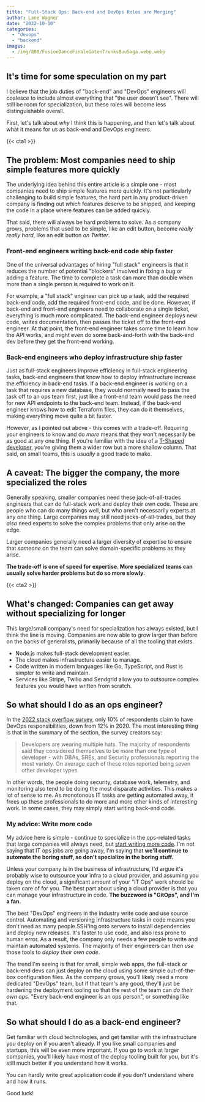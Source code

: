 ```yaml
---
title: "Full-Stack Ops: Back-end and DevOps Roles are Merging"
author: Lane Wagner
date: "2022-10-10"
categories: 
  - "devops"
  - "backend"
images:
  - /img/800/FusionDanceFinaleGotenTrunksBuuSaga.webp.webp
---
```


## It's time for some speculation on my part

I believe that the job duties of "back-end" and "DevOps" engineers will coalesce to include almost everything that "the user doesn't see". There will still be room for specialization, but these roles will become less distinguishable overall.

First, let's talk about *why* I think this is happening, and then let's talk about what it means for us as back-end and DevOps engineers.

{{< cta1 >}}

## The problem: Most companies need to ship simple features more quickly

The underlying idea behind this entire article is a simple one - most companies need to ship simple features more quickly. It's not particularly challenging to build simple features, the hard part in any product-driven company is finding out *which* features deserve to be shipped, and keeping the code in a place where features can be added quickly.

That said, there will always be hard problems to solve. As a company grows, problems that used to be simple, like an edit button, become *really really hard*, like an edit button *on Twitter*.

### Front-end engineers writing back-end code ship faster

One of the universal advantages of hiring "full stack" engineers is that it reduces the number of potential "blockers" involved in fixing a bug or adding a feature. The time to complete a task can more than double when more than a single person is required to work on it.

For example, a "full stack" engineer can pick up a task, add the required back-end code, add the required front-end code, and be done. However, if back-end and front-end engineers need to collaborate on a single ticket, everything is much more complicated. The back-end engineer deploys new code, writes documentation, then passes the ticket off to the front-end engineer. At that point, the front-end engineer takes some time to learn how the API works, and might even do some back-and-forth with the back-end dev before they get the front-end working.

### Back-end engineers who deploy infrastructure ship faster

Just as full-stack engineers improve efficiency in full-stack engineering tasks, back-end engineers that know how to deploy infrastructure increase the efficiency in back-end tasks. If a back-end engineer is working on a task that requires a new database, they would normally need to pass the task off to an ops team first, just like a front-end team would pass the need for new API endpoints to the back-end team. Instead, if the back-end engineer knows how to edit Terraform files, they can do it themselves, making everything move quite a bit faster.

However, as I pointed out above - this comes with a trade-off. Requiring your engineers to know and do *more* means that they won't necessarily be as good at any one thing. If you're familiar with the idea of a [T-Shaped developer](/about/#t-shaped-developers-are-the-most-successful), you're giving them a wider row but a more shallow column. That said, on small teams, this is *usually* a good trade to make.

## A caveat: The bigger the company, the more specialized the roles

Generally speaking, smaller companies need these jack-of-all-trades engineers that can do full-stack work and deploy their own code. These are people who can do many things well, but who aren't necessarily experts at any one thing. Large companies may still need jacks-of-all-trades, but they *also* need experts to solve the complex problems that only arise on the edge. 

Larger companies generally need a larger diversity of expertise to ensure that *someone* on the team can solve domain-specific problems as they arise.

**The trade-off is one of speed for expertise. More specialized teams can usually solve harder problems but do so more slowly.**

{{< cta2 >}}

## What's changed: Companies can get away without specializing for longer

This large/small company's need for specialization has always existed, but I think the line is moving. Companies are now able to grow larger than before on the backs of generalists, primarily because of all the tooling that exists.

* Node.js makes full-stack development easier.
* The cloud makes infrastructure easier to manage.
* Code written in modern languages like Go, TypeScript, and Rust is simpler to write and maintain.
* Services like Stripe, Twilio and Sendgrid allow you to outsource complex features you would have written from scratch.

## So what should I do as an ops engineer?

In the [2022 stack overflow survey](https://survey.stackoverflow.co/2022/#developer-profile-developer-roles), only 10% of respondents claim to have DevOps responsibilities, down from 12% in 2020. The most interesting thing is that in the summary of the section, the survey creators say:

> Developers are wearing multiple hats. The majority of respondents said they considered themselves to be more than one type of developer - with DBAs, SREs, and Security professionals reporting the most variety. On average each of these roles reported being seven other developer types.

In other words, the people doing security, database work, telemetry, and monitoring also tend to be doing the most disparate activities. This makes a lot of sense to me. As monotonous IT tasks are getting automated away, it frees up these professionals to do more and more other kinds of interesting work. In some cases, they may simply start writing back-end code.

### My advice: Write more code

My advice here is simple - continue to specialize in the ops-related tasks that large companies will always need, but [start writing more code](/devops/devops-engineers-should-code/). I'm not saying that IT ops jobs are going away, I'm saying that **we'll continue to automate the boring stuff, so don't specialize in the boring stuff.**

Unless your company is in the business of infrastructure, I'd argue it's probably wise to outsource your infra to a cloud provider, and assuming you deploy on the cloud, a significant amount of your "IT Ops" work should be taken care of for you. The best part about using a cloud provider is that you can manage your infrastructure in code. **The buzzword is "GitOps", and I'm a fan.**

The best "DevOps" engineers in the industry write code and use source control. Automating and versioning infrastructure tasks in code means you don't need as many people SSH'ing onto servers to install dependencies and deploy new releases. It's faster to use code, and also less prone to human error. As a result, the company only needs a few people to write and maintain automated systems. The majority of their engineers can then *use* those tools to *deploy their own code*.

The trend I'm seeing is that for small, simple web apps, the full-stack or back-end devs can just deploy on the cloud using some simple out-of-the-box configuration files. As the company grows, you'll likely need a more dedicated "DevOps" team, but if that team's any good, they'll just be hardening the deployment tooling so that the rest of the team can *do their own ops.* "Every back-end engineer is an ops person", or something like that.

## So what should I do as a back-end engineer?

Get familiar with cloud technologies, and get familiar with the infrastructure you deploy on if you aren't already. If you like small companies and startups, this will be even more important. If you go to work at larger companies, you'll likely have most of the deploy tooling built for you, but it's still much better if you understand how it works.

You can hardly write great application code if you don't understand where and how it runs.

Good luck!
